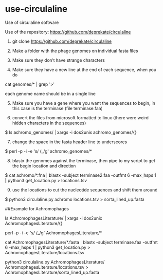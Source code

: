 # use-circulaline
Use of circulaline software

Use of the repository: https://github.com/deprekate/circulaline


1. git clone https://github.com/deprekate/circulaline

2. Make a folder with the phage genomes on individual fasta files

3. Make sure they don't have strange characters

4. Make sure they have a new line at the end of each sequence, when you do 

cat genomes/* | grep '>' 

each genome name should be in a single line

5. Make sure you have a gene where you want the sequences to begin, in this case is the terminase (file terminase.faa)

6. convert the files from microsoft formatted to linux (there were weird hidden characters in the sequences)

$ ls achromo_genomes/ | xargs -i dos2unix achromo_genomes/{}

7. change the space in the fasta header line to underscores

$ perl -p -i -e 's/ /_/g' achromo_genomes/*

8. blastx the genomes against the terminase, then pipe to my script to get the begin location and direction

$ cat achromo/*.fna | blastx -subject terminase2.faa -outfmt 6 -max_hsps 1 | python3 get_location.py > locations.tsv

9. use the locations to cut the nucleotide sequences and shift them around

$ python3 circulaline.py achromo locations.tsv > sorta_lined_up.fasta 


##Example for Achromophages

ls AchromophagesLiterature/ | xargs -i dos2unix AchromophagesLiterature/{}

perl -p -i -e 's/ /_/g' AchromophagesLiterature/*


cat AchromophagesLiterature/*.fasta | blastx -subject terminase.faa -outfmt 6 -max_hsps 1 | python3 get_location.py > AchromophagesLiterature/locations.tsv

python3 circulaline.py AchromophagesLiterature/ AchromophagesLiterature/locations.tsv > AchromophagesLiterature/sorta_lined_up.fasta

